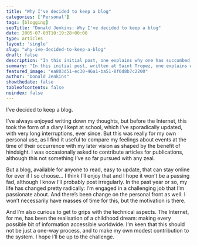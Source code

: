 ```yaml
---
title: "Why I've decided to keep a blog"
categories: ['Personal']
tags: [blogging]
seoTitle: "Donald Jenkins: Why I've decided to keep a blog"
date: 2005-07-03T10:19:28+00:00
type: articles
layout: 'single'
slug: "why-ive-decided-to-keep-a-blog"  
draft: false
description: "In this initial post, one explains why one has succumbed the trend for keeping a blog"
summary: "In this initial post, written at Saint Tropez, one explains why one has succumbed the trend for keeping a blog, all the while hoping I would not prove a passing fad. Time will tell."
featured_image: "ea803d51-ec30-46a1-ba51-8f0d8b7c2200"
author: "Donald Jenkins"
showthedate: false
tableofcontents: false
noindex: false
---
```


I’ve decided to keep a blog.

I’ve always enjoyed writing down my thoughts, but before the Internet, this took the form of a diary I kept at school, which I’ve sporadically updated, with very long interruptions, ever since. But this was really for my own personal use, as I find it useful to compare my feelings about events at the time of their occurrence with my later vision as shaped by the benefit of hindsight. I was occasionally asked to contribute articles for publications, although this not something I’ve so far pursued with any zeal.

But a blog, available for anyone to read, easy to update, that can stay online for ever if I so choose… I think I’ll enjoy that and I hope it won’t be a passing fad, although I know I’ll probably post irregularly. In the past year or so, my life has changed pretty radically: I’m engaged in a challenging job that I’m passionate about. And there’s been change on the personal front as well. I won’t necessarily have masses of time for this, but the motivation is there.

And I’m also curious to get to grips with the technical aspects. The Internet, for me, has been the realisation of a childhood dream: making every possible bit of information accessible worldwide. I’m keen that this should not be just a one-way process, and to make my own modest contribution to the system. I hope I’ll be up to the challenge.